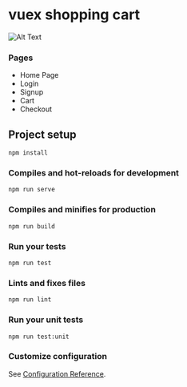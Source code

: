 # vuex shopping cart


![Alt Text](https://p192.p3.n0.cdn.getcloudapp.com/items/4guxQ00W/Screen+Recording+2019-11-29+at+12.22.35.27+PM.gif?v=24cd2fc413c742c12bfe791cae4dbfda)


### Pages

- Home Page
- Login
- Signup
- Cart
- Checkout

## Project setup
```
npm install
```

### Compiles and hot-reloads for development
```
npm run serve
```

### Compiles and minifies for production
```
npm run build
```

### Run your tests
```
npm run test
```

### Lints and fixes files
```
npm run lint
```

### Run your unit tests
```
npm run test:unit
```

### Customize configuration
See [Configuration Reference](https://cli.vuejs.org/config/).
